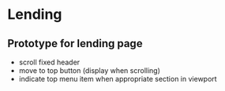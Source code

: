 # Lending
## Prototype for lending page

- scroll fixed header
- move to top button (display when scrolling)
- indicate top menu item when appropriate section in viewport

